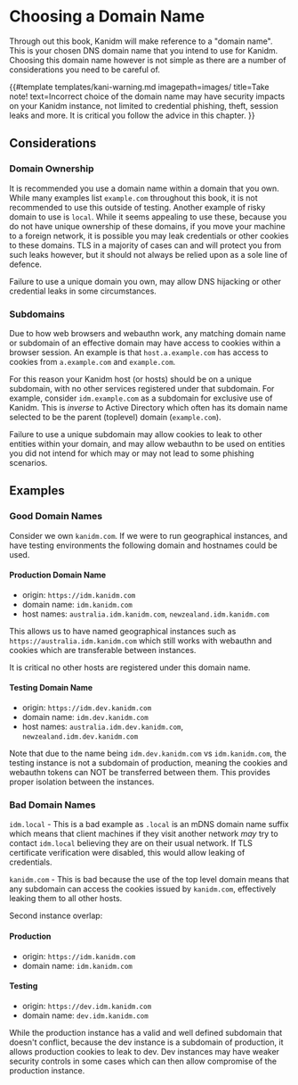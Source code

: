 # Choosing a Domain Name

Through out this book, Kanidm will make reference to a "domain name". This is your chosen DNS domain
name that you intend to use for Kanidm. Choosing this domain name however is not simple as there are
a number of considerations you need to be careful of.

<!-- deno-fmt-ignore-start -->

{{#template templates/kani-warning.md
imagepath=images/
title=Take note!
text=Incorrect choice of the domain name may have security impacts on your Kanidm instance, not limited to credential phishing, theft, session leaks and more. It is critical you follow the advice in this chapter.
}}

<!-- deno-fmt-ignore-end -->

## Considerations

### Domain Ownership

It is recommended you use a domain name within a domain that you own. While many examples list
`example.com` throughout this book, it is not recommended to use this outside of testing. Another
example of risky domain to use is `local`. While it seems appealing to use these, because you do not
have unique ownership of these domains, if you move your machine to a foreign network, it is
possible you may leak credentials or other cookies to these domains. TLS in a majority of cases can
and will protect you from such leaks however, but it should not always be relied upon as a sole line
of defence.

Failure to use a unique domain you own, may allow DNS hijacking or other credential leaks in some
circumstances.

### Subdomains

Due to how web browsers and webauthn work, any matching domain name or subdomain of an effective
domain may have access to cookies within a browser session. An example is that `host.a.example.com`
has access to cookies from `a.example.com` and `example.com`.

For this reason your Kanidm host (or hosts) should be on a unique subdomain, with no other services
registered under that subdomain. For example, consider `idm.example.com` as a subdomain for
exclusive use of Kanidm. This is _inverse_ to Active Directory which often has its domain name
selected to be the parent (toplevel) domain (`example.com`).

Failure to use a unique subdomain may allow cookies to leak to other entities within your domain,
and may allow webauthn to be used on entities you did not intend for which may or may not lead to
some phishing scenarios.

## Examples

### Good Domain Names

Consider we own `kanidm.com`. If we were to run geographical instances, and have testing
environments the following domain and hostnames could be used.

#### Production Domain Name

- origin: `https://idm.kanidm.com`
- domain name: `idm.kanidm.com`
- host names: `australia.idm.kanidm.com`, `newzealand.idm.kanidm.com`

This allows us to have named geographical instances such as `https://australia.idm.kanidm.com` which
still works with webauthn and cookies which are transferable between instances.

It is critical no other hosts are registered under this domain name.

#### Testing Domain Name

- origin: `https://idm.dev.kanidm.com`
- domain name: `idm.dev.kanidm.com`
- host names: `australia.idm.dev.kanidm.com`, `newzealand.idm.dev.kanidm.com`

Note that due to the name being `idm.dev.kanidm.com` vs `idm.kanidm.com`, the testing instance is
not a subdomain of production, meaning the cookies and webauthn tokens can NOT be transferred
between them. This provides proper isolation between the instances.

### Bad Domain Names

`idm.local` - This is a bad example as `.local` is an mDNS domain name suffix which means that
client machines if they visit another network _may_ try to contact `idm.local` believing they are on
their usual network. If TLS certificate verification were disabled, this would allow leaking of
credentials.

`kanidm.com` - This is bad because the use of the top level domain means that any subdomain can
access the cookies issued by `kanidm.com`, effectively leaking them to all other hosts.

Second instance overlap:

#### Production

- origin: `https://idm.kanidm.com`
- domain name: `idm.kanidm.com`

#### Testing

- origin: `https://dev.idm.kanidm.com`
- domain name: `dev.idm.kanidm.com`

While the production instance has a valid and well defined subdomain that doesn't conflict, because
the dev instance is a subdomain of production, it allows production cookies to leak to dev. Dev
instances may have weaker security controls in some cases which can then allow compromise of the
production instance.
